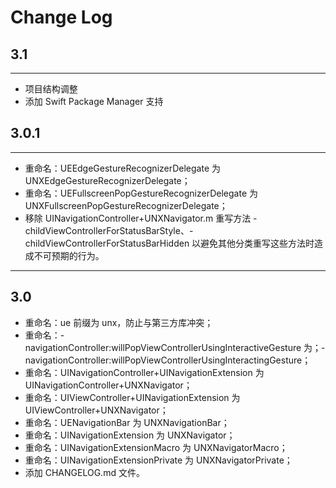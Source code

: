 # Change Log

## 3.1
---
- 项目结构调整
- 添加 Swift Package Manager 支持

## 3.0.1
---
- 重命名：UEEdgeGestureRecognizerDelegate 为 UNXEdgeGestureRecognizerDelegate；
- 重命名：UEFullscreenPopGestureRecognizerDelegate 为 UNXFullscreenPopGestureRecognizerDelegate；
- 移除 UINavigationController+UNXNavigator.m 重写方法 -childViewControllerForStatusBarStyle、-childViewControllerForStatusBarHidden 以避免其他分类重写这些方法时造成不可预期的行为。

---
## 3.0

- 重命名：ue 前缀为 unx，防止与第三方库冲突；
- 重命名：-navigationController:willPopViewControllerUsingInteractiveGesture 为；-navigationController:willPopViewControllerUsingInteractingGesture；
- 重命名：UINavigationController+UINavigationExtension 为 UINavigationController+UNXNavigator；
- 重命名：UIViewController+UINavigationExtension 为 UIViewController+UNXNavigator；
- 重命名：UENavigationBar 为 UNXNavigationBar；
- 重命名：UINavigationExtension 为 UNXNavigator；
- 重命名：UINavigationExtensionMacro 为 UNXNavigatorMacro；
- 重命名：UINavigationExtensionPrivate 为 UNXNavigatorPrivate；
- 添加 CHANGELOG.md 文件。
